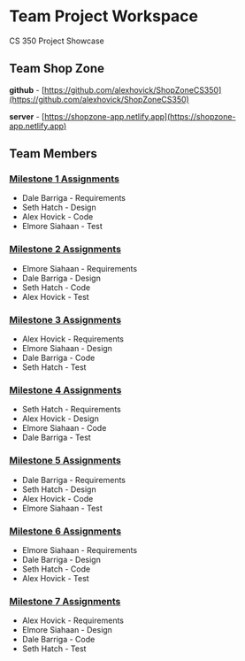 # Team Project Workspace

CS 350 Project Showcase

## Team Shop Zone

**github** - [https://github.com/alexhovick/ShopZoneCS350](https://github.com/alexhovick/ShopZoneCS350)

**server** -  [https://shopzone-app.netlify.app](https://shopzone-app.netlify.app)

## Team Members


### [Milestone 1 Assignments](2/1)

- Dale Barriga - Requirements
- Seth Hatch - Design
- Alex Hovick - Code
- Elmore Siahaan - Test


### [Milestone 2 Assignments](2/2)

- Elmore Siahaan - Requirements
- Dale Barriga - Design
- Seth Hatch - Code
- Alex Hovick - Test


### [Milestone 3 Assignments](2/3)

- Alex Hovick - Requirements
- Elmore Siahaan - Design
- Dale Barriga - Code
- Seth Hatch - Test


### [Milestone 4 Assignments](2/4)

- Seth Hatch - Requirements
- Alex Hovick - Design
- Elmore Siahaan - Code
- Dale Barriga - Test


### [Milestone 5 Assignments](2/5)

- Dale Barriga - Requirements
- Seth Hatch - Design
- Alex Hovick - Code
- Elmore Siahaan - Test


### [Milestone 6 Assignments](2/6)

- Elmore Siahaan - Requirements
- Dale Barriga - Design
- Seth Hatch - Code
- Alex Hovick - Test


### [Milestone 7 Assignments](2/7)

- Alex Hovick - Requirements
- Elmore Siahaan - Design
- Dale Barriga - Code
- Seth Hatch - Test

